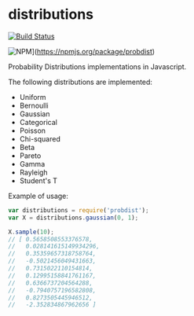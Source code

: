 # distributions

[![Build Status](https://travis-ci.org/rodrigosetti/distributions.svg)](https://travis-ci.org/rodrigosetti/distributions)

![NPM](https://nodei.co/npm/probdist.png)](https://npmjs.org/package/probdist)

Probability Distributions implementations in Javascript.

The following distributions are implemented:

 * Uniform
 * Bernoulli
 * Gaussian
 * Categorical
 * Poisson
 * Chi-squared
 * Beta
 * Pareto
 * Gamma
 * Rayleigh
 * Student's T

Example of usage:

```javascript
var distributions = require('probdist');
var X = distributions.gaussian(0, 1);

X.sample(10);
// [ 0.5658508553376578,
//   0.028141615149934296,
//   0.35359657318758764,
//   -0.5021456049431663,
//   0.7315022110154814,
//   0.12995158841761167,
//   0.6366737204564288,
//   -0.7940757196582808,
//   0.8273505445946512,
//   -2.352834867962656 ]
```
